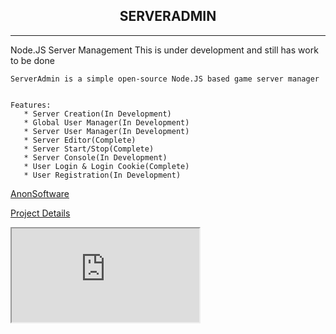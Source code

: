 

<section>
  <center>
    <h1> SERVERADMIN </h1>
  </center>
  
</section>

___


<section>
    Node.JS Server Management
    This is under development and still has work to be done
    
  
  
    ServerAdmin is a simple open-source Node.JS based game server manager
    
    
    Features:
       * Server Creation(In Development)
       * Global User Manager(In Development)
       * Server User Manager(In Development)
       * Server Editor(Complete)
       * Server Start/Stop(Complete)
       * Server Console(In Development)
       * User Login & Login Cookie(Complete)
       * User Registration(In Development)
        
    
</section>

<section>
  <a href="https://www.anonsoftware.co.uk" alt="Anon Software" style="display:block;" >AnonSoftware</a>
  <p><p>
  <a href="https://www.anonsoftware.co.uk/projects/?id=2" alt="Anon Software" style="display:block;">Project Details</a>
</section>

<iframe src="https://www.anonsoftware.co.uk/projects/?id=2"></iframe>
